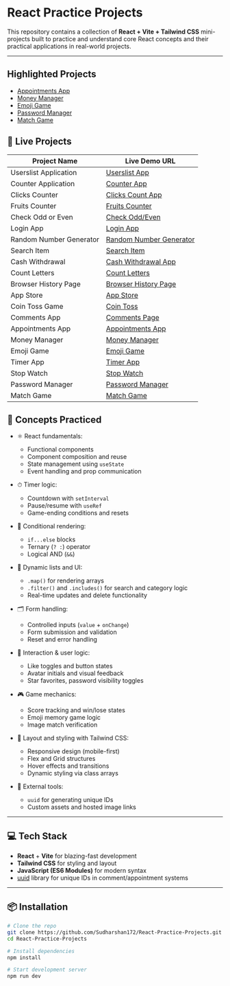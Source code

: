 # React Practice Projects

This repository contains a collection of **React + Vite + Tailwind CSS** mini-projects built to practice and understand core React concepts and their practical applications in real-world projects.

---

## Highlighted Projects

- [Appointments App](https://appointments-app-six.vercel.app/)
- [Money Manager](https://money-manager-swart.vercel.app/)
- [Emoji Game](https://emoji-game-kappa.vercel.app/)
- [Password Manager](https://password-manager-ten-gilt.vercel.app/)
- [Match Game](https://match-game-woad-nu.vercel.app/)


## 🚀 Live Projects

| Project Name              | Live Demo URL                                                          |
|---------------------------|-----------------------------------------------------                   |
| Userslist Application     | [Userslist App](https://userslist-nu.vercel.app/)                      |
| Counter Application       | [Counter App](https://counter-app-nu-roan.vercel.app/)                 |
| Clicks Counter            | [Clicks Count App](https://clicks-count.vercel.app/)                   |
| Fruits Counter            | [Fruits Counter](https://fruits-counter-six.vercel.app/)               |
| Check Odd or Even         | [Check Odd/Even](https://odd-even-check.vercel.app/)                   |
| Login App                 | [Login App](https://login-app-delta-six.vercel.app/)                   |
| Random Number Generator   | [Random Number Generator](https://random-number-generate.vercel.app/)  |
| Search Item               | [Search Item](https://search-item.vercel.app/)                         |
| Cash Withdrawal           | [Cash Withdrawal App](https://cash-withdrawal-lake.vercel.app/)        |
| Count Letters             | [Count Letters](https://count-letters-chi.vercel.app/)                 |
| Browser History Page      | [Browser History Page](https://browser-history-page.vercel.app/)       |
| App Store                 | [App Store](https://app-store-wheat-gamma.vercel.app/)                 |
| Coin Toss Game            | [Coin Toss](https://coin-toss-eight.vercel.app/)                       |
| Comments App              | [Comments Page](https://comments-app-coral.vercel.app/)                |
| Appointments App          | [Appointments App](https://appointments-app-six.vercel.app/)           |
| Money Manager             | [Money Manager](https://money-manager-swart.vercel.app/)               |
| Emoji Game                | [Emoji Game](https://emoji-game-kappa.vercel.app/)                     |
| Timer App                 | [Timer App](https://timer-app-eight-alpha.vercel.app/)                 |
| Stop Watch                | [Stop Watch](https://stopwatch-iota-taupe.vercel.app/)                 |
| Password Manager          | [Password Manager](https://password-manager-ten-gilt.vercel.app/)      |
| Match Game                | [Match Game](https://match-game-woad-nu.vercel.app/)                   |

## 🧠 Concepts Practiced

- ⚛️ React fundamentals:
  - Functional components
  - Component composition and reuse
  - State management using `useState`
  - Event handling and prop communication

- ⏱ Timer logic:
  - Countdown with `setInterval`
  - Pause/resume with `useRef`
  - Game-ending conditions and resets

- 💬 Conditional rendering:
  - `if...else` blocks
  - Ternary (`? :`) operator
  - Logical AND (`&&`)

- 🔁 Dynamic lists and UI:
  - `.map()` for rendering arrays
  - `.filter()` and `.includes()` for search and category logic
  - Real-time updates and delete functionality

- 🗂 Form handling:
  - Controlled inputs (`value` + `onChange`)
  - Form submission and validation
  - Reset and error handling

- 🔐 Interaction & user logic:
  - Like toggles and button states
  - Avatar initials and visual feedback
  - Star favorites, password visibility toggles

- 🎮 Game mechanics:
  - Score tracking and win/lose states
  - Emoji memory game logic
  - Image match verification

- 🎨 Layout and styling with Tailwind CSS:
  - Responsive design (mobile-first)
  - Flex and Grid structures
  - Hover effects and transitions
  - Dynamic styling via class arrays

- 🔧 External tools:
  - `uuid` for generating unique IDs
  - Custom assets and hosted image links

---

## 💻 Tech Stack

- **React** + **Vite** for blazing-fast development
- **Tailwind CSS** for styling and layout
- **JavaScript (ES6 Modules)** for modern syntax
- [uuid](https://www.npmjs.com/package/uuid) library for unique IDs in comment/appointment systems

---

## 📦 Installation

```bash
# Clone the repo
git clone https://github.com/Sudharshan172/React-Practice-Projects.git
cd React-Practice-Projects

# Install dependencies
npm install

# Start development server
npm run dev
